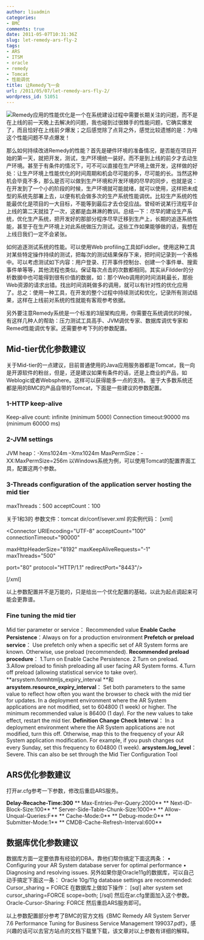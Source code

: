 ```yaml
---
author: liuadmin
categories:
- BMC
comments: true
date: 2011-05-07T10:31:36Z
slug: let-remedy-ars-fly-2
tags:
- ARS
- ITSM
- oracle
- remedy
- Tomcat
- 性能调优
title: 让Remedy飞一会
url: /2011/05/07/let-remedy-ars-fly-2/
wordpress_id: 51051
---
```


![](http://www.ibm.com/developerworks/cn/websphere/techjournal/0909_blythe/images/figure6.jpg)Remedy应用的性能优化是一个在系统建设过程中需要长期关注的问题，而不是在上线的前一天晚上去解决的问题，我也碰到过很棘手的性能问题，它确实爆发了，而且恰好在上线前夕爆发；之后感觉除了点背之外，感觉比较遗憾的是：为啥这个性能问题不早点爆发！

那么如何持续改进Remedy的性能？首先是硬件环境的准备情况，是否能在项目开始的第一天，就把开发，测试，生产环境统一装好。而不是到上线的前夕才去动生产环境。甚至于有条件的情况下，可不可以直接在生产环境上做开发，这样做的好处：让生产环境上性能优化的时间周期和机会尽可能的多，尽可能的长。当然这种机会毕竟不多，那么是否可以做到生产环境和开发环境的尽早的同步，也就是说：在开发到了一个小的阶段的时候，生产环境就可能就绪，就可以使用，这样把未成型的系统先部署上去，以便有机会做多次的生产系统性能调优。比较生产系统的性能最优化是项目的一大目标，不能等到最后才去仓促应战。曾经听说某行流程平台上线的第二天就挂了一次，这都是血淋淋的教训。总结一下：尽早的建设生产系统，优化生产系统，把开发好的那部分程序尽早迁移到生产上，长期的追逐系统性能，甚至于在生产环境上对此系统做压力测试。这些工作如果能够做的话，我想在上线日我们一定不会紧张。

如何追逐测试系统的性能。可以使用Web profiling工具如Fiddler。使用这种工具对某些特定操作持续的测试，把每次的测试结果保存下来，把时间记录到一个表格中。可以考虑测试如下内容：用户登录、打开事件控制台、创建一个事件单、搜索事件单等等，其他流程也类似。保证每次点击的次数都相同。其实从Fildder的分析数据中也可能得到很有价值的数据，如：那个Web调用的时间消耗最长，那些Web资源的请求出错。找出时间消耗做多的调用，就可以有针对性的优化应用了。总之：使用一种工具，在开发的整个过程中持续测试和优化，记录所有测试结果，这样在上线前对系统的性就能有客观参考依据。

另外要注意Remedy系统是一个标准的3层架构应用，你需要在系统调优的时候，有这样几种人的帮助：压力测试工具高手、JVM调优专家、数据库调优专家和Remed性能调优专家。还需要参考下列的参数配置。


## Mid-tier优化参数建议


关于Mid-tier的一点建议，目前普通使用的Java应用服务器都是Tomcat，我一向是开源软件的粉丝，但是，还是建议如果有条件的话，还是上商业的产品，如Weblogic或者Websphere。这样可以获得能多一点的支持。
鉴于大多数系统还都是用的BMC的产品自带的Tomcat，下面是一些建议的参数配置。


### 1-HTTP keep-alive


Keep-alive count:  infinite (minimum 5000)
Connection timeout:90000 ms (minimum 60000 ms)


### 2-JVM settings


JVM heap：-Xms1024m –Xmx1024m
MaxPermSize：-XX:MaxPermSize=256m
以Windows系统为例，可以使用Tomcat的配置界面工具，配置这两个参数。


### 3-Threads configuration of the application server hosting the mid tier


maxThreads：500
acceptCount：100

关于1和3的 参数文件：tomcat dir/conf/sever.xml 的实例代码：
[xml]

<Connector URIEncoding="UTF-8" acceptCount="100" connectionTimeout="90000"

maxHttpHeaderSize="8192" maxKeepAliveRequests="-1" maxThreads="500"

port="80" protocol="HTTP/1.1" redirectPort="8443"/>

[/xml]

以上参数配置并不是万能的，只是给出一个优化配置的基础，以此为起点调起来可能会更靠谱。


### Fine tuning the mid tier


Mid tier parameter or service：   Recommended value
**Enable Cache Persistence**：Always on for a production environment
**Prefetch or preload service**： Use prefetch only when a specific set of AR System forms are known. Otherwise, use preload (recommended).
**Recommended preload procedure**： 1.Turn on Enable Cache Persistence. 2.Turn on preload. 3.Allow preload to finish preloading all user facing AR System forms. 4.Turn off preload (allowing statistical service to take over).
**arsystem.formhtmljs_expiry_interval **和 **arsystem.resource_expiry_interval**： Set both parameters to the same value to reflect how often you want the browser to check with the mid tier for updates. In a deployment environment where the AR System applications are not modified, set to 604800 (1 week) or higher. The minimum recommended value is 86400 (1 day). For the new values to take effect, restart the mid tier.
**Definition Change Check Interva**l： In a deployment environment where the AR System applications are not modified, turn this off. Otherwise, map this to the frequency of your AR System application modification. For example, if you push changes out every Sunday, set this frequency to 604800 (1 week).
**arsystem.log_level**： Severe. This can also be set through the Mid Tier Configuration Tool


## ARS优化参数建议


打开ar.cfg参考一下参数，修改后重启ARS服务。

**Delay-Recache-Time:300**
** Max-Entries-Per-Query:2000**
** Next-ID-Block-Size:100**
** Server-Side-Table-Chunk-Size:1000**
** Allow-Unqual-Queries:F**
** Cache-Mode:0**
** Debug-mode:0**
** Submitter-Mode:1**
** CMDB-Cache-Refresh-Interval:600**


## 数据库优化参数建议


数据库方面一定要依靠有经验的DBA，靠他们帮你搞定下面这两条：
• Configuring your AR System database server for optimal performance
• Diagnosing and resolving issues.
另外如果你是Oracle11g的数据库，可以自己动手搞定下面这一条：
Oracle 10g/11g database settings are recommended: Cursor_sharing = FORCE
在数据库上做如下操作：
[sql]
alter system set cursor_sharing=FORCE scope=both;
[/sql]
然后在ar.cfg里面加入这个参数。
Oracle-Cursor-Sharing: FORCE
然后重启ARS服务即可。

以上参数配置部分参考了BMC的官方文档《BMC Remedy AR System Server 7.6 Performance Tuning for Business Service Management 199037.pdf》，感兴趣的话可以去官方站点的文档下载里下载，该文章对以上参数有详细的解释。
